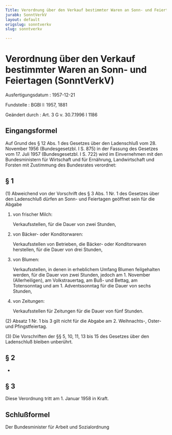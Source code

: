 ```yaml
---
Title: Verordnung über den Verkauf bestimmter Waren an Sonn- und Feiertagen
jurabk: SonntVerkV
layout: default
origslug: sonntverkv
slug: sonntverkv

---
```


# Verordnung über den Verkauf bestimmter Waren an Sonn- und Feiertagen (SonntVerkV)

Ausfertigungsdatum
:   1957-12-21

Fundstelle
:   BGBl I: 1957, 1881

Geändert durch
:   Art. 3 G v. 30.7.1996 I 1186

## Eingangsformel

Auf Grund des § 12 Abs. 1 des Gesetzes über den Ladenschluß vom 28.
November 1956 (Bundesgesetzbl. I S. 875) in der Fassung des Gesetzes
vom 17. Juli 1957 (Bundesgesetzbl. I S. 722) wird im Einvernehmen mit
den Bundesministern für Wirtschaft und für Ernährung, Landwirtschaft
und Forsten mit Zustimmung des Bundesrates verordnet:

## § 1

(1) Abweichend von der Vorschrift des § 3 Abs. 1 Nr. 1 des Gesetzes
über den Ladenschluß dürfen an Sonn- und Feiertagen geöffnet sein für
die Abgabe

1.  von frischer Milch:

    Verkaufsstellen, für die Dauer von zwei Stunden,


2.  von Bäcker- oder Konditorwaren:

    Verkaufsstellen von Betrieben, die Bäcker- oder Konditorwaren
    herstellen, für die Dauer von drei Stunden,


3.  von Blumen:

    Verkaufsstellen, in denen in erheblichem Umfang Blumen feilgehalten
    werden, für die Dauer von zwei Stunden, jedoch am 1. November
    (Allerheiligen), am Volkstrauertag, am Buß- und Bettag, am
    Totensonntag und am 1. Adventssonntag für die Dauer von sechs Stunden,


4.  von Zeitungen:

    Verkaufsstellen für Zeitungen für die Dauer von fünf Stunden.




(2) Absatz 1 Nr. 1 bis 3 gilt nicht für die Abgabe am 2. Weihnachts-,
Oster- und Pfingstfeiertag.

(3) Die Vorschriften der §§ 5, 10, 11,
13              bis 15 des Gesetzes über den Ladenschluß bleiben
unberührt.

## § 2

-

## § 3

Diese Verordnung tritt am 1. Januar 1958 in Kraft.

## Schlußformel

Der Bundesminister für Arbeit und Sozialordnung

